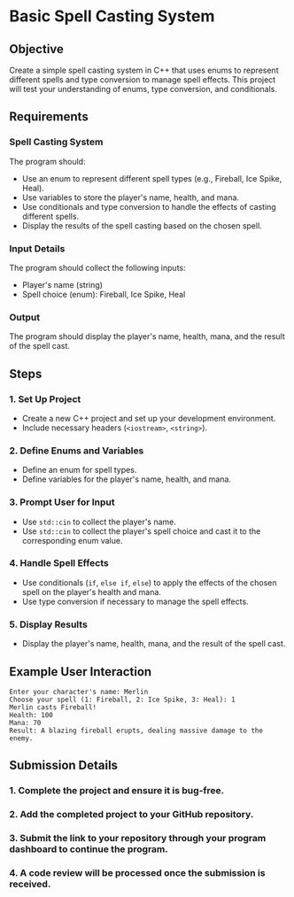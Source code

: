 # Basic Spell Casting System

## Objective

Create a simple spell casting system in C++ that uses enums to represent different spells and type conversion to manage spell effects. This project will test your understanding of enums, type conversion, and conditionals.

## Requirements

### Spell Casting System

The program should:
- Use an enum to represent different spell types (e.g., Fireball, Ice Spike, Heal).
- Use variables to store the player's name, health, and mana.
- Use conditionals and type conversion to handle the effects of casting different spells.
- Display the results of the spell casting based on the chosen spell.

### Input Details

The program should collect the following inputs:
- Player's name (string)
- Spell choice (enum): Fireball, Ice Spike, Heal

### Output

The program should display the player's name, health, mana, and the result of the spell cast.

## Steps

### 1. Set Up Project

- Create a new C++ project and set up your development environment.
- Include necessary headers (`<iostream>`, `<string>`).

### 2. Define Enums and Variables

- Define an enum for spell types.
- Define variables for the player's name, health, and mana.

### 3. Prompt User for Input

- Use `std::cin` to collect the player's name.
- Use `std::cin` to collect the player's spell choice and cast it to the corresponding enum value.

### 4. Handle Spell Effects

- Use conditionals (`if`, `else if`, `else`) to apply the effects of the chosen spell on the player's health and mana.
- Use type conversion if necessary to manage the spell effects.

### 5. Display Results

- Display the player's name, health, mana, and the result of the spell cast.

## Example User Interaction

```plaintext
Enter your character's name: Merlin
Choose your spell (1: Fireball, 2: Ice Spike, 3: Heal): 1
Merlin casts Fireball!
Health: 100
Mana: 70
Result: A blazing fireball erupts, dealing massive damage to the enemy.
```
## Submission Details

### 1. Complete the project and ensure it is bug-free.

### 2. Add the completed project to your GitHub repository.

### 3. Submit the link to your repository through your program dashboard to continue the program.

### 4. A code review will be processed once the submission is received.
